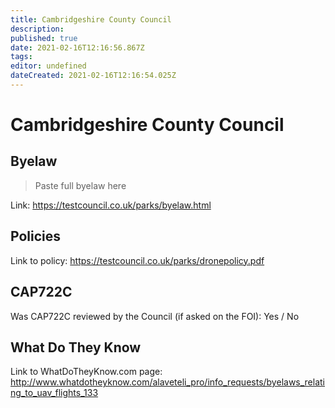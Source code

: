 ```yaml
---
title: Cambridgeshire County Council
description: 
published: true
date: 2021-02-16T12:16:56.867Z
tags: 
editor: undefined
dateCreated: 2021-02-16T12:16:54.025Z
---
```


# Cambridgeshire County Council


## Byelaw
> Paste full byelaw here

Link:
https://testcouncil.co.uk/parks/byelaw.html

## Policies
Link to policy:
https://testcouncil.co.uk/parks/dronepolicy.pdf

## CAP722C

Was CAP722C reviewed by the Council (if asked on the FOI): Yes / No

## What Do They Know

Link to WhatDoTheyKnow.com page:
http://www.whatdotheyknow.com/alaveteli_pro/info_requests/byelaws_relating_to_uav_flights_133

